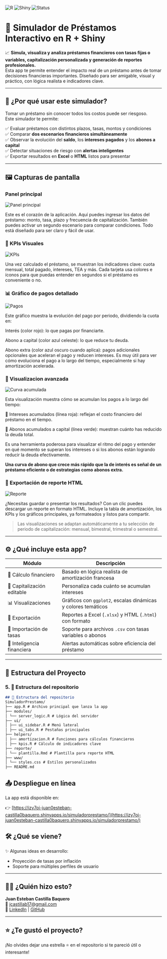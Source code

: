 ![R](https://img.shields.io/badge/Made_with-R-blue?logo=r)
![Shiny](https://img.shields.io/badge/Shiny-App-blueviolet?logo=rstudio)
![Status](https://img.shields.io/badge/status-active-brightgreen)

# 💼 Simulador de Préstamos Interactivo en R + Shiny

📈 **Simula, visualiza y analiza préstamos financieros con tasas fijas o variables, capitalización personalizada y generación de reportes profesionales.**  
Esta app te permite entender el impacto real de un préstamo antes de tomar decisiones financieras importantes. Diseñado para ser amigable, visual y práctico, con lógica realista e indicadores clave.

---

## 🧠 ¿Por qué usar este simulador?

Tomar un préstamo sin conocer todos los costos puede ser riesgoso.  
Este simulador te permite:

✅ Evaluar préstamos con distintos plazos, tasas, montos y condiciones  
✅ Comparar **dos escenarios financieros simultáneamente**  
✅ Observar la evolución del **saldo**, los **intereses pagados** y los **abonos a capital**  
✅ Detectar situaciones de riesgo con **alertas inteligentes**  
✅ Exportar resultados en **Excel** o **HTML** listos para presentar

---

## 🖼️ Capturas de pantalla

### Panel principal

![Panel principal](imagenes/Interfaz_principal.png)

Este es el corazón de la aplicación. Aquí puedes ingresar los datos del préstamo: monto, tasa, plazo y frecuencia de capitalización.
También puedes activar un segundo escenario para comparar condiciones. Todo está diseñado para ser claro y fácil de usar.

### 🎯 KPIs Visuales
![KPIs](imagenes/KPI.png)

Una vez calculado el préstamo, se muestran los indicadores clave: cuota mensual, total pagado, intereses, TEA y más.
Cada tarjeta usa colores e íconos para que puedas entender en segundos si el préstamo es conveniente o no.

### 📊 Gráfico de pagos detallado
![Pagos](imagenes/Grafico_pagos.png)

Este gráfico muestra la evolución del pago por periodo, dividiendo la cuota en:

Interés (color rojo): lo que pagas por financiarte.

Abono a capital (color azul celeste): lo que reduce tu deuda.

Abono extra (color azul oscuro cuando aplica): pagos adicionales opcionales que aceleran el pago y reducen intereses.
Es muy útil para ver cómo evoluciona el pago a lo largo del tiempo, especialmente si hay amortización acelerada.

### 🧾 Visualizacion avanzada
![Curva acumulada](imagenes/Evolucion_prestamo.png)

Esta visualización muestra cómo se acumulan los pagos a lo largo del tiempo:

🔻 Intereses acumulados (línea roja): reflejan el costo financiero del préstamo en el tiempo.

🔸 Abonos acumulados a capital (línea verde): muestran cuánto has reducido la deuda total.

Es una herramienta poderosa para visualizar el ritmo del pago y entender en qué momento se superan los intereses o si los abonos están logrando reducir la deuda efectivamente.

**Una curva de abono que crece más rápido que la de interés es señal de un préstamo eficiente o de estrategias como abonos extra.**

### 🧾 Exportación de reporte HTML
![Reporte](imagenes/reporte.png)

¿Necesitas guardar o presentar los resultados? Con un clic puedes descargar un reporte en formato HTML.
Incluye la tabla de amortización, los KPIs y los gráficos principales, ya formateados y listos para compartir.


> Las visualizaciones se adaptan automáticamente a tu selección de periodo de capitalización: mensual, bimestral, trimestral o semestral.

---

## ⚙️ ¿Qué incluye esta app?

| Módulo                    | Descripción |
|---------------------------|-------------|
| 🧮 Cálculo financiero      | Basado en lógica realista de amortización francesa |
| 🔁 Capitalización editable | Personaliza cada cuánto se acumulan intereses |
| 📊 Visualizaciones        | Gráficos con `ggplot2`, escalas dinámicas y colores temáticos |
| 🧾 Exportación             | Reportes a Excel (`.xlsx`) y HTML (`.html`) con formato |
| 📁 Importación de tasas   | Soporte para archivos `.csv` con tasas variables o abonos |
| 🧠 Inteligencia financiera | Alertas automáticas sobre eficiencia del préstamo |

---

## 📂 Estructura del Proyecto

### 5. **📁 Estructura del repositorio**
```markdown
## 📁 Estructura del repositorio
SimuladorPrestamo/
├── app.R # Archivo principal que lanza la app
├── modules/
│ └── server_logic.R # Lógica del servidor
├── ui/
│ ├── ui_sidebar.R # Menú lateral
│ ├── ui_tabs.R # Pestañas principales
├── helpers/
│ ├── amortizacion.R # Funciones para cálculos financieros
│ ├── kpis.R # Cálculo de indicadores clave
├── reporte/
│ └── plantilla.Rmd # Plantilla para reporte HTML
├── www/
│ └── styles.css # Estilos personalizados
├── README.md

```

## 📤 Despliegue en línea

La app está disponible en:

👉 [https://izy7oi-juan0esteban-castilla0baquero.shinyapps.io/simuladorprestamo/](https://izy7oi-juan0esteban-castilla0baquero.shinyapps.io/simuladorprestamo/)

## 🛠️ ¿Qué se viene?

✨ Algunas ideas en desarrollo:

- Proyección de tasas por inflación
- Soporte para múltiples perfiles de usuario

---

## 🙋‍♂️ ¿Quién hizo esto?

**Juan Esteban Castilla Baquero**  
📧 jcastillab17@gmail.com  
🔗 [LinkedIn](https://www.linkedin.com/in/jcastillab) | [GitHub](https://github.com/jcastillab)

---

## ⭐ ¿Te gustó el proyecto?

¡No olvides dejar una estrella ⭐ en el repositorio si te pareció útil o interesante!
